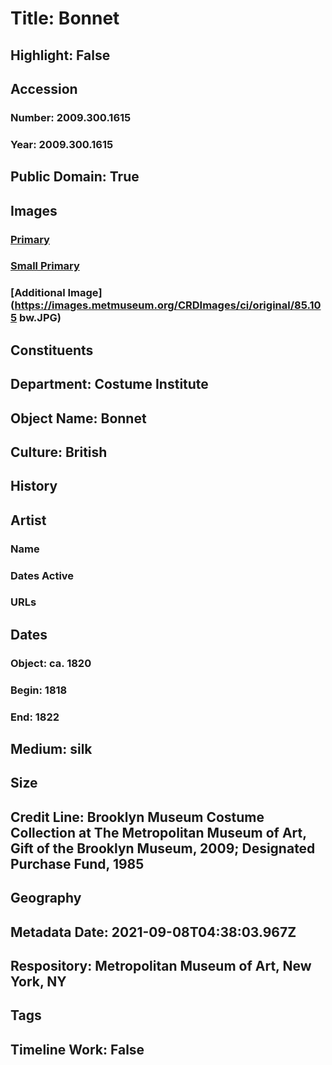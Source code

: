 # Title: Bonnet
## Highlight: False
## Accession
### Number: 2009.300.1615
### Year: 2009.300.1615
## Public Domain: True
## Images
### [Primary](https://images.metmuseum.org/CRDImages/ci/original/85.105_CP3.jpg)
### [Small Primary](https://images.metmuseum.org/CRDImages/ci/web-large/85.105_CP3.jpg)
### [Additional Image](https://images.metmuseum.org/CRDImages/ci/original/85.105 bw.JPG)
## Constituents
## Department: Costume Institute
## Object Name: Bonnet
## Culture: British
## History
## Artist
### Name
### Dates Active
### URLs
## Dates
### Object: ca. 1820
### Begin: 1818
### End: 1822
## Medium: silk
## Size
## Credit Line: Brooklyn Museum Costume Collection at The Metropolitan Museum of Art, Gift of the Brooklyn Museum, 2009; Designated Purchase Fund, 1985
## Geography
## Metadata Date: 2021-09-08T04:38:03.967Z
## Respository: Metropolitan Museum of Art, New York, NY
## Tags
## Timeline Work: False